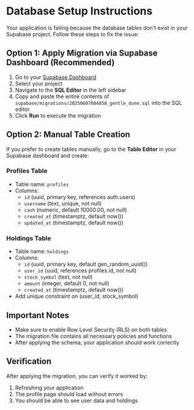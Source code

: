 # Database Setup Instructions

Your application is failing because the database tables don't exist in your Supabase project. Follow these steps to fix the issue:

## Option 1: Apply Migration via Supabase Dashboard (Recommended)

1. Go to your [Supabase Dashboard](https://supabase.com/dashboard)
2. Select your project
3. Navigate to the **SQL Editor** in the left sidebar
4. Copy and paste the entire contents of `supabase/migrations/20250607084858_gentle_dune.sql` into the SQL editor
5. Click **Run** to execute the migration

## Option 2: Manual Table Creation

If you prefer to create tables manually, go to the **Table Editor** in your Supabase dashboard and create:

### Profiles Table
- Table name: `profiles`
- Columns:
  - `id` (uuid, primary key, references auth.users)
  - `username` (text, unique, not null)
  - `cash` (numeric, default 10000.00, not null)
  - `created_at` (timestamptz, default now())
  - `updated_at` (timestamptz, default now())

### Holdings Table
- Table name: `holdings`
- Columns:
  - `id` (uuid, primary key, default gen_random_uuid())
  - `user_id` (uuid, references profiles.id, not null)
  - `stock_symbol` (text, not null)
  - `amount` (integer, default 0, not null)
  - `created_at` (timestamptz, default now())
- Add unique constraint on (user_id, stock_symbol)

## Important Notes

- Make sure to enable Row Level Security (RLS) on both tables
- The migration file contains all necessary policies and functions
- After applying the schema, your application should work correctly

## Verification

After applying the migration, you can verify it worked by:
1. Refreshing your application
2. The profile page should load without errors
3. You should be able to see user data and holdings